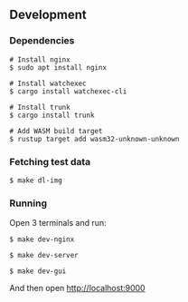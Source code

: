 ## Development

### Dependencies

```console
# Install nginx
$ sudo apt install nginx

# Install watchexec
$ cargo install watchexec-cli

# Install trunk
$ cargo install trunk

# Add WASM build target
$ rustup target add wasm32-unknown-unknown
```

### Fetching test data

```console
$ make dl-img
```

### Running

Open 3 terminals and run:

```console
$ make dev-nginx
```

```console
$ make dev-server
```

```console
$ make dev-gui
```

And then open [http://localhost:9000](http://localhost:9000)